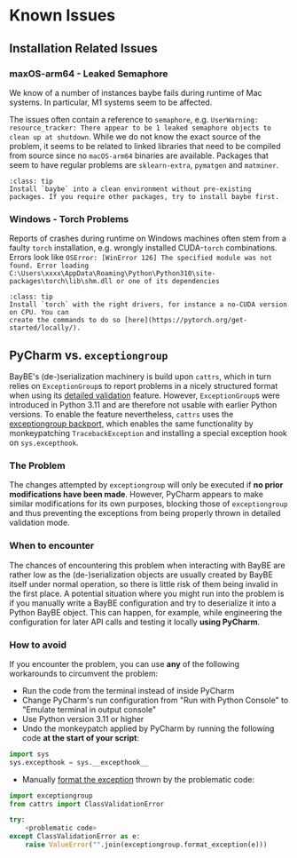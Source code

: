 # Known Issues

## Installation Related Issues

### maxOS-arm64 - Leaked Semaphore
We know of a number of instances baybe fails during runtime of Mac systems. In
particular, M1 systems seem to be affected.

The issues often contain a reference to `semaphore`, e.g.
`UserWarning: resource_tracker: There appear to be 1 leaked semaphore objects to clean up at shutdown`. 
While we do not know the exact source of the problem, it seems to be related to linked
libraries that need to be compiled from source since no `macOS-arm64` binaries are
available. Packages that seem to have regular problems are `sklearn-extra`, `pymatgen`
and `matminer`.

```{admonition} Suggested Fix
:class: tip
Install `baybe` into a clean environment without pre-existing
packages. If you require other packages, try to install baybe first.
```

### Windows - Torch Problems
Reports of crashes during runtime on Windows machines often stem from a faulty `torch`
installation, e.g. wrongly installed CUDA-`torch` combinations. Errors look like
`OSError: [WinError 126] The specified module was not found. Error loading 
C:\Users\xxxx\AppData\Roaming\Python\Python310\site-packages\torch\lib\shm.dll or one
of its dependencies`

```{admonition} Suggested Fix
:class: tip
Install `torch` with the right drivers, for instance a no-CUDA version on CPU. You can
create the commands to do so [here](https://pytorch.org/get-started/locally/).
```

## PyCharm vs. `exceptiongroup`

BayBE's (de-)serialization machinery is build upon `cattrs`, which in turn relies on
`ExceptionGroup`s to report problems in a nicely structured format when using its
[detailed validation](https://catt.rs/en/stable/validation.html#detailed-validation)
feature. However, `ExceptionGroup`s were introduced in Python 3.11 and are
therefore not usable with earlier Python versions. To
enable the feature nevertheless, `cattrs` uses the [exceptiongroup
backport](https://pypi.org/project/exceptiongroup/), which enables the same
functionality by monkeypatching `TracebackException` and installing a special
exception hook on `sys.excepthook`.

### The Problem
The changes attempted by `exceptiongroup` will only be executed if **no prior
modifications have been made**. However, PyCharm appears to make similar modifications
for its own purposes, blocking those of `exceptiongroup` and thus preventing the
exceptions from being properly thrown in detailed validation mode.

### When to encounter
The chances of encountering this problem when interacting with BayBE are rather low
as the (de-)serialization objects are usually created by BayBE itself under normal
operation, so there is little risk of them being invalid in the first place. A
potential situation where you might run into the problem is if you manually
write a BayBE configuration and try to deserialize it into a Python BayBE object.
This can happen, for example, while engineering the configuration for later API
calls and testing it locally **using PyCharm**.

### How to avoid
If you encounter the problem, you can use **any** of the following workarounds to
circumvent the problem:
* Run the code from the terminal instead of inside PyCharm
* Change PyCharm's run configuration from "Run with Python Console" to "Emulate
  terminal in output console"
* Use Python version 3.11 or higher
* Undo the monkeypatch applied by PyCharm by running the following code **at the start
  of your script**:
```python
import sys
sys.excepthook = sys.__excepthook__
```
* Manually [format the exception](https://github.com/agronholm/exceptiongroup/blob/8b8791b662c0f62a574a09f305cd204dfb0a6a05/README.rst?plain=1) thrown by the problematic code:
```python
import exceptiongroup
from cattrs import ClassValidationError

try:
    <problematic code>
except ClassValidationError as e:
    raise ValueError("".join(exceptiongroup.format_exception(e)))
```
